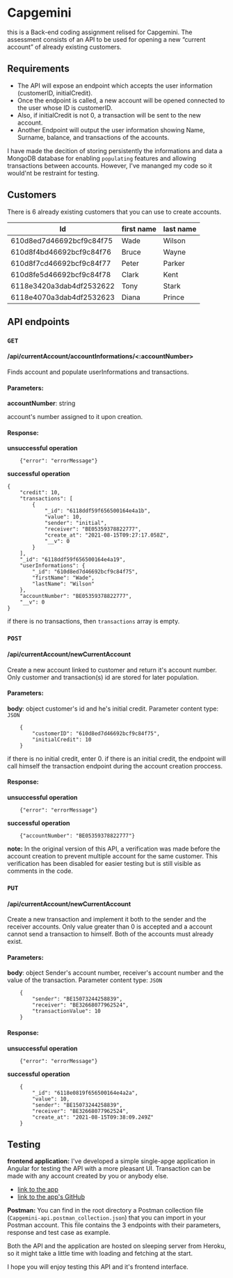 # Capgemini

this is a Back-end coding assignment relised for Capgemini. The assessment consists of an API to be used for opening a new “current account” of already existing customers.

## Requirements 
* The API will expose an endpoint which accepts the user information (customerID, initialCredit).
* Once the endpoint is called, a new account will be opened connected to the user whose ID is
customerID. 
* Also, if initialCredit is not 0, a transaction will be sent to the new account. 
* Another Endpoint will output the user information showing Name, Surname, balance, and transactions of the accounts.

I have made the decition of storing persistently the informations and data a MongoDB database for enabling `populating` features and allowing transactions between accounts. However, I've mananged my code so it would'nt be restraint for testing.

## Customers
There is 6 already existing customers that you can use to create accounts.

Id | first name | last name 
------------ | ------------- | -------------
610d8ed7d46692bcf9c84f75 | Wade | Wilson
610d8f4bd46692bcf9c84f76 | Bruce | Wayne
610d8f7cd46692bcf9c84f77 | Peter | Parker
610d8fe5d46692bcf9c84f78 | Clark | Kent
6118e3420a3dab4df2532622 | Tony | Stark
6118e4070a3dab4df2532623 | Diana | Prince

## API endpoints
### `GET`
#### /api/currentAccount/accountInformations/<:accountNumber>
Finds account and populate userInformations and transactions.

#### Parameters:
**accountNumber**: string

account's number assigned to it upon creation.

#### Response:
**unsuccessful operation**
```
    {"error": "errorMessage"}
```

**successful operation**
```
{
    "credit": 10,
    "transactions": [
        {
            "_id": "6118ddf59f656500164e4a1b",
            "value": 10,
            "sender": "initial",
            "receiver": "BE05359378822777",
            "create_at": "2021-08-15T09:27:17.058Z",
            "__v": 0
        }
    ],
    "_id": "6118ddf59f656500164e4a19",
    "userInformations": {
        "_id": "610d8ed7d46692bcf9c84f75",
        "firstName": "Wade",
        "lastName": "Wilson"
    },
    "accountNumber": "BE05359378822777",
    "__v": 0
}
```
if there is no transactions, then `transactions` array is empty.

### `POST`
#### /api/currentAccount/newCurrentAccount
Create a new account linked to customer and return it's account number. Only customer and transaction(s) id are stored for later population.

#### Parameters:
**body**: object
customer's id and he's initial credit. 
Parameter content type: `JSON`
```
    {
        "customerID": "610d8ed7d46692bcf9c84f75",
        "initialCredit": 10
    }
```
if there is no initial credit, enter 0.
if there is an initial credit, the endpoint will call himself the transaction endpoint during the account creation proccess. 

#### Response:
**unsuccessful operation**
```
    {"error": "errorMessage"}
```

**successful operation**
```
    {"accountNumber": "BE05359378822777"}
```
**note:**
In the original version of this API, a verification was made before the account creation to prevent multiple account for the same customer. This verification has been disabled for easier testing but is still visible as comments in the code.

### `PUT`
#### /api/currentAccount/newCurrentAccount
Create a new transaction and implement it both to the sender and the receiver accounts. Only value greater than 0 is accepted and a account cannot send a transaction to himself. Both of the accounts must already exist.

#### Parameters:
**body**: object
Sender's account number, receiver's account number and the value of the transaction.
Parameter content type: `JSON`
```
    {
        "sender": "BE15073244258839",
        "receiver": "BE32668077962524",
        "transactionValue": 10
    }
```

#### Response:
**unsuccessful operation**
```
    {"error": "errorMessage"}
```

**successful operation**
```
    {
        "_id": "6118e0819f656500164e4a2a",
        "value": 10,
        "sender": "BE15073244258839",
        "receiver": "BE32668077962524",
        "create_at": "2021-08-15T09:38:09.249Z"
    }
```

## Testing
**frontend application:**
I've developed a simple single-apge application in Angular for testing the API with a more pleasant UI. Transaction can be made with any account created by you or anybody else. 
* [link to the app](https://capgemini-frontend.herokuapp.com/)
* [link to the app's GitHub](https://github.com/SylvainDurant/Capgemini-frontend)

**Postman:**
You can find in the root directory a Postman collection file (`Capgemini-api.postman_collection.json`) that you can import in your Postman account. This file contains the 3 endpoints with their parameters, response and test case as example.

Both the API and the application are hosted on sleeping server from Heroku, so it might take a little time with loading and fetching at the start.

I hope you will enjoy testing this API and it's frontend interface.
